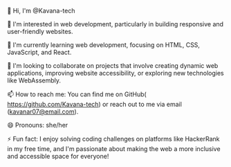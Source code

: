 👋 Hi, I'm @Kavana-tech

👀 I'm interested in web development, particularly in building responsive and user-friendly websites.

🌱 I'm currently learning web development, focusing on HTML, CSS, JavaScript, and React.

💞️ I'm looking to collaborate on projects that involve creating dynamic web applications, improving website accessibility, or exploring new technologies like WebAssembly.

📫 How to reach me: You can find me on GitHub( https://github.com/Kavana-tech) or reach out to me via email (kavanar07@email.com).

😄 Pronouns: she/her

⚡ Fun fact: I enjoy solving coding challenges on platforms like HackerRank in my free time, and I'm passionate about making the web a more inclusive and accessible space for everyone!

